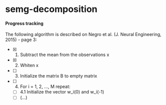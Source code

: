 # semg-decomposition

#### Progress tracking

The following algorithm is described on Negro et al. (J. Neural Engineering,
2015) - page 3:

- [x] 1. Subtract the mean from the observations x
- [x] 2. Whiten x
- [ ] 3. Initialize the matrix B to empty matrix
- [ ] 4. For i = 1, 2, ..., M repeat:
  - [ ] 4.1 Initialize the vector w\_i(0) and w\_i(-1)
  - [ ] (...)
